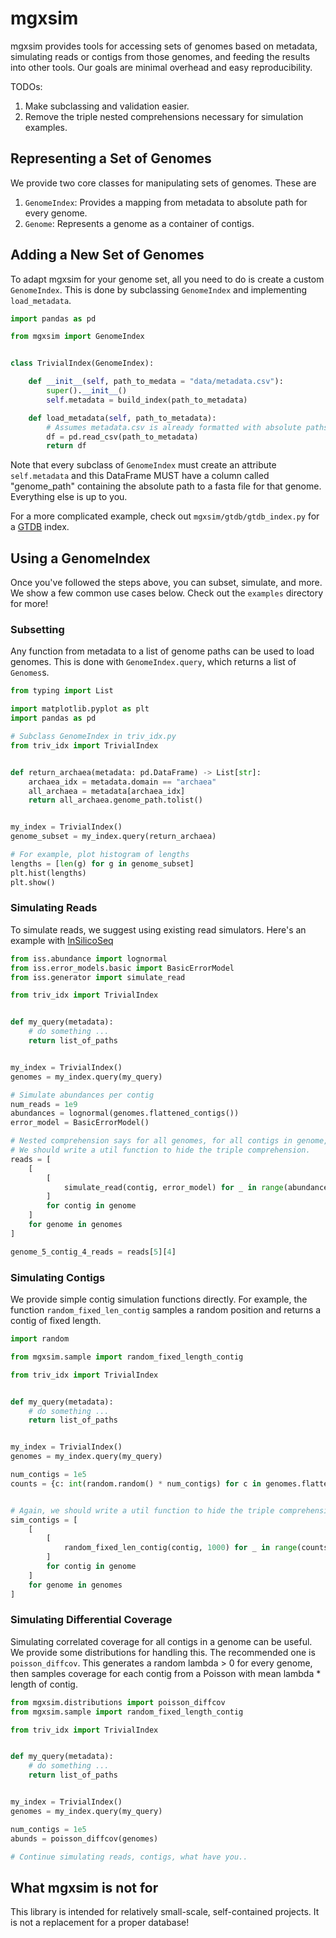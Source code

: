 # mgxsim

mgxsim provides tools for accessing sets of genomes based on metadata, simulating reads or contigs from those genomes, and feeding the results into other tools. Our goals are minimal overhead and easy reproducibility.

TODOs:

1. Make subclassing and validation easier.
2. Remove the triple nested comprehensions necessary for simulation examples.

## Representing a Set of Genomes

We provide two core classes for manipulating sets of genomes. These are 
1. `GenomeIndex`: Provides a mapping from metadata to absolute path for every genome.
2. `Genome`: Represents a genome as a container of contigs.

## Adding a New Set of Genomes

To adapt mgxsim for your genome set, all you need to do is create a custom `GenomeIndex`. This is done by subclassing `GenomeIndex` and implementing `load_metadata`.

```python
import pandas as pd

from mgxsim import GenomeIndex


class TrivialIndex(GenomeIndex):

    def __init__(self, path_to_medata = "data/metadata.csv"):
        super().__init__()
        self.metadata = build_index(path_to_metadata)

    def load_metadata(self, path_to_metadata):
        # Assumes metadata.csv is already formatted with absolute paths.
        df = pd.read_csv(path_to_metadata)
        return df
```

Note that every subclass of `GenomeIndex` must create an attribute `self.metadata` and this DataFrame MUST have a column called "genome_path" containing the absolute path to a fasta file for that genome. Everything else is up to you.

For a more complicated example, check out `mgxsim/gtdb/gtdb_index.py` for a [GTDB](https://gtdb.ecogenomic.org/) index.


## Using a GenomeIndex

Once you've followed the steps above, you can subset, simulate, and more. We show a few common use cases below. Check out the `examples` directory for more!

### Subsetting

Any function from metadata to a list of genome paths can be used to load genomes. This is done with `GenomeIndex.query`, which returns a list of `Genomes`s.

```python
from typing import List

import matplotlib.pyplot as plt
import pandas as pd

# Subclass GenomeIndex in triv_idx.py
from triv_idx import TrivialIndex


def return_archaea(metadata: pd.DataFrame) -> List[str]:
    archaea_idx = metadata.domain == "archaea"
    all_archaea = metadata[archaea_idx]
    return all_archaea.genome_path.tolist()


my_index = TrivialIndex()
genome_subset = my_index.query(return_archaea)

# For example, plot histogram of lengths
lengths = [len(g) for g in genome_subset]
plt.hist(lengths)
plt.show()
```

### Simulating Reads

To simulate reads, we suggest using existing read simulators. Here's an example with [InSilicoSeq](https://github.com/HadrienG/InSilicoSeq)

```python
from iss.abundance import lognormal
from iss.error_models.basic import BasicErrorModel
from iss.generator import simulate_read

from triv_idx import TrivialIndex


def my_query(metadata):
    # do something ...
    return list_of_paths


my_index = TrivialIndex()
genomes = my_index.query(my_query)

# Simulate abundances per contig
num_reads = 1e9
abundances = lognormal(genomes.flattened_contigs())
error_model = BasicErrorModel()

# Nested comprehension says for all genomes, for all contigs in genome, simulate reads.
# We should write a util function to hide the triple comprehension.
reads = [
    [
        [
            simulate_read(contig, error_model) for _ in range(abundances[contig] * num_reads)
        ]
        for contig in genome
    ] 
    for genome in genomes
]

genome_5_contig_4_reads = reads[5][4]
```

### Simulating Contigs

We provide simple contig simulation functions directly. For example, the function `random_fixed_len_contig` samples a random position and returns a contig of fixed length.

```python
import random

from mgxsim.sample import random_fixed_length_contig

from triv_idx import TrivialIndex


def my_query(metadata):
    # do something ...
    return list_of_paths


my_index = TrivialIndex()
genomes = my_index.query(my_query)

num_contigs = 1e5
counts = {c: int(random.random() * num_contigs) for c in genomes.flattened_contigs()}


# Again, we should write a util function to hide the triple comprehension.
sim_contigs = [
    [
        [
            random_fixed_len_contig(contig, 1000) for _ in range(counts[contig])
        ]
        for contig in genome
    ] 
    for genome in genomes
]
```

### Simulating Differential Coverage

Simulating correlated coverage for all contigs in a genome can be useful. We provide some distributions for handling this. The recommended one is `poisson_diffcov`. This generates a random lambda > 0 for every genome, then samples coverage for each contig from a Poisson with mean lambda * length of contig.

```python
from mgxsim.distributions import poisson_diffcov
from mgxsim.sample import random_fixed_length_contig

from triv_idx import TrivialIndex


def my_query(metadata):
    # do something ...
    return list_of_paths


my_index = TrivialIndex()
genomes = my_index.query(my_query)

num_contigs = 1e5
abunds = poisson_diffcov(genomes)

# Continue simulating reads, contigs, what have you..
```

## What mgxsim is not for

This library is intended for relatively small-scale, self-contained projects. It is not a replacement for a proper database!
